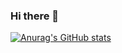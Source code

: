 ### Hi there 👋

[![Anurag's GitHub stats](https://github-readme-stats.decoyer.win/api?username=jackthenewbie)](https://github.com/anuraghazra/github-readme-stats)
<!--
**jackthenewbie/jackthenewbie** is a ✨ _special_ ✨ repository because its `README.md` (this file) appears on your GitHub profile.

Here are some ideas to get you started:

- 🔭 I’m currently working on ...
- 🌱 I’m currently learning ...
- 👯 I’m looking to collaborate on ...
- 🤔 I’m looking for help with ...
- 💬 Ask me about ...
- 📫 How to reach me: ...
- 😄 Pronouns: ...
- ⚡ Fun fact: ...
-->
